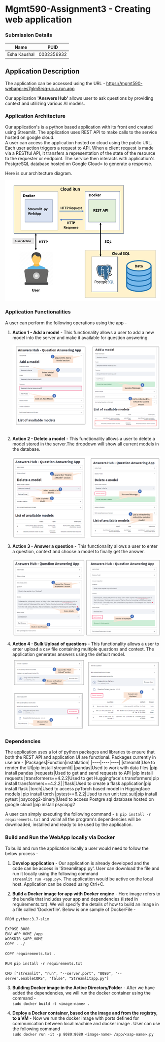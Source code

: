 # Mgmt590-Assignment3 - Creating web application
### Submission Details
|Name|PUID|
|----|----|
|Esha Kaushal| 0032356932|

## Application Description
The application can be accessed using the URL - https://mgmt590-webapp-es7glm5rsq-uc.a.run.app

Our application **'Answers Hub'** allows user to ask questions by providing context and utilizing various AI models. 

### Application Architecture
Our application's is a python based application with its front end created using Streamlit. The application uses REST API to make calls to the service hosted on google cloud.<br>
A user can access the application hosted on cloud using the public URL. Each user action triggers a request to API. When a client request is made via a RESTful API, it transfers a representation of the state of the resource to the requester or endpoint. The service then interacts with application's PostgreSQL database hosted on Google Cloud= to generate a response.

Here is our architecture diagram. <br>

<img src="/images/ApplicationArchitecture.PNG">

### Application Functionalities
A user can perform the following operations using the app -<br>
1)  **Action 1 - Add a model** - This functionality allows a user to add a new model into the server and make it available for question answering.
      
    <img src="/images/AddModel.PNG">

2)  **Action 2 - Delete a model** - This functionality allows a user to delete a model stored in the server.The dropdown will show all current models in the database.

    <img src="/images/DeleteModel.PNG">

3)  **Action 3 - Answer a question** - This functionality allows a user to enter a question, context and choose a model to finally get the answer.

    <img src="/images/AnswerQues.PNG">

4)  **Action 4 - Bulk Upload of questions** - This functionality allows a user to enter upload a csv file containing multiple questions and context. The application generates answers using the default model.
    <img src="/images/BulkUpload.PNG">

### Dependencies
The application uses a lot of python packages and libraries to ensure that both the REST API and application UI are functional. Packages currently in use are -
|Packages|Function|installation|
|----|----|----|
|streamlit|Use to render the UI|pip install streamlit|
|pandas|Used to work with data files |pip install pandas
|requests|Used to get and send requests to API |pip install requests
|transformers==4.2.2|Used to get Huggingface's transformers|pip install transformers==4.2.2|
|flask|Used to create a flask application|pip install flask
|torch|Used to access pyTorch based model in Higgingface models |pip install torch
|pytest==6.2.2|Used to run unit test suit|pip install pytest
|psycopg2-binary|Used to access Postgre sql database hosted on google cloud |pip install psycopg2

A user can simply executing the following command -
```$ pip install -r requirements.txt``` and voila! all the program's dependencies will be downloaded, installed and ready to be used by the application.

### Build and Run the WebApp locally via Docker
To build and run the application locally a user would need to follow the below process - <br>
1) **Develop application** - Our application is already developed and the code can be access in 'Streamlitapp.py'. User can download the file and run it locally using the following command <br>
``` streamlit run <app.py> ```.
The application would be active on the local host. Application can be closed using Ctrl+C.<br>

2) **Build a Docker image for app with Docker engine** - Here image refers to the bundle that includes your app and dependencies (listed in requirements.txt). We will specify the details of how to build an image in a file called 'Dockerfile'. Below is one sample of DockerFile - <br>

```
FROM python:3.7-slim

EXPOSE 8080
ENV APP_HOME /app
WORKDIR $APP_HOME
COPY . ./

COPY requirements.txt . 

RUN pip install -r requirements.txt 

CMD ["streamlit", "run", "--server.port", "8080", "--server.enableCORS", "false", "Streamlitapp.py"]
```

3) **Building Docker image in the Active Directory/Folder** - After we have added the dependencies, we will run the docker container using the command - <br>
``` sudo docker build -t <image-name> . ```

4) **Deploy a Docker container, based on the image and from the registry, to a VM** - Now we run the docker image with ports defined for communication between local machine and docker image . User can use the following command <br>
``` sudo docker run -it -p 8080:8080 <image-name> /app/<aap-name>.py ```
